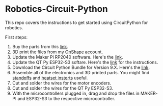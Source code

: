 # Robotics-Circuit-Python
This repo covers the instructions to get started using CircuitPython for robotics.


First steps:
1. Buy the parts from this [link](https://www.adafruit.com/wishlists?wid=594214).
2. 3D print the files from my [OnShape](https://cad.onshape.com/documents/20b7209d5a808e16138f0bd3/w/ffd99e6b2a22d8d531efdfad/e/a709acf4e6ed8e770ab56ab0) account.
3. Update the Maker Pi RP2040 software. Here's the [link](https://circuitpython.org/board/cytron_maker_pi_rp2040/).
4. Update the QT Py ESP32-S3 softare. Here's the [link](https://learn.adafruit.com/adafruit-qt-py-esp32-s3/circuitpython-2) for the instructions.
5. Download the Circuit Python Bundle for Version 9.X. Here's the [link](https://circuitpython.org/libraries).
6. Assemble all of the electronics and 3D printed parts. You might find [standoffs](https://www.amazon.com/dp/B06Y5TJXY1?psc=1&ref=ppx_yo2ov_dt_b_product_details) and [heatset insterts](https://www.amazon.com/dp/B0B47MZ1SG?psc=1&ref=ppx_yo2ov_dt_b_product_details) useful.
8. Cut and solder the wires for the motor encoders.
9. Cut and solder the wires for the QT Py ESP32-S3.
10. With the microcontrollers plugged in, drag and drop the files in MAKER-PI and ESP32-S3 to the respective microcontroller.
